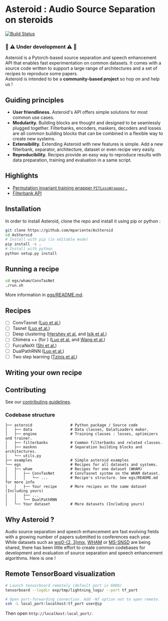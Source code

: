 # Asteroid : Audio Source Separation on steroids
[![Build Status](https://travis-ci.com/mpariente/AsSteroid.svg?branch=master)](https://travis-ci.com/mpariente/AsSteroid)
### :construction: :warning: Under development :warning: :construction:
Asteroid is a Pytorch-based source separation and speech enhancement API 
that enables fast experimentation on common datasets. 
It comes with a source code written to support a large range of architectures 
and a set of recipes to reproduce some papers.  
Asteroid is intended to be a __community-based project__ 
so hop on and help us !

## Guiding principles
* __User friendliness.__ Asteroid's API offers simple solutions for most 
common use cases.
* __Modularity.__ Building blocks are thought and designed to be seamlessly
plugged together. Filterbanks, encoders, maskers, decoders and losses are 
all common building blocks that can be combined in a 
flexible way to create new systems.  
* __Extensibility.__ Extending Asteroid with new features is simple.
Add a new filterbank, separator, architecture, dataset or even recipe very 
easily.
* __Reproducibility.__ Recipes provide an easy way to reproduce 
results with data preparation, training and evaluation in a same script. 


## Highlights
- [Permutation invariant training wrapper `PITLossWrapper`
.](https://github.com/mpariente/AsSteroid/blob/master/examples/PITLossWrapper.ipynb)
- [Filterbank API](https://github.com/mpariente/AsSteroid/blob/master/examples/Filterbank.ipynb)
## Installation
In order to install Asteroid, clone the repo and install it using pip or python :
```bash
git clone https://github.com/mpariente/AsSteroid
cd AsSteroid
# Install with pip (in editable mode)
pip install -e .
# Install with python
python setup.py install
```

## Running a recipe
```bash
cd egs/wham/ConvTasNet
./run.sh
```
More information in [egs/README.md](https://github.com/mpariente/AsSteroid/tree/master/egs/README.md).

## Recipes 
* [ ] ConvTasnet ([Luo et al.](https://arxiv.org/abs/1809.07454))
* [ ] Tasnet ([Luo et al.](https://arxiv.org/abs/1711.00541))
* [ ] Deep clustering ([Hershey et al.](https://arxiv.org/abs/1508.04306) and [Isik et al.](https://arxiv.org/abs/1607.02173))
* [ ] Chimera ++ (for ) ([Luo et al.](https://arxiv.org/abs/1611.06265) and [Wang et al.](https://ieeexplore.ieee.org/document/8462507))
* [ ] FurcaNeXt ([Shi et al.](https://arxiv.org/abs/1902.04891))
* [ ] DualPathRNN ([Luo et al.](https://arxiv.org/abs/1910.06379))
* [ ] Two step learning ([Tzinis et al.](https://arxiv.org/abs/1910.09804))

## Writing your own recipe

## Contributing
See our [contributing guidelines](https://github.com/mpariente/AsSteroid/blob/master/CONTRIBUTING.md).

### Codebase structure
```
├── asteroid                 # Python package / Source code
│   ├── data                 # Data classes, DalatLoaders maker.
│   ├── engine               # Training classes : losses, optimizers and trainer.
│   ├── filterbanks          # Common filterbanks and related classes.
│   ├── masknn               # Separation building blocks and architectures.
│   └── utils.py
├── examples                 # Simple asteroid examples 
└── egs                      # Recipes for all datasets and systems.
│   ├── wham                 # Recipes for one dataset (WHAM) 
│   │   ├── ConvTasNet       # ConvTasnet systme on the WHAM dataset.
│   │   │   └── ...          # Recipe's structure. See egs/README.md for more info
│   │   ├── Your recipe      # More recipes on the same dataset (Including yours)
│   │   ├── ...
│   │   └── DualPathRNN
│   └── Your dataset         # More datasets (Including yours)

```

## Why Asteroid ? 
Audio source separation and speech enhancement are fast evolving fields with 
a growing number of papers submitted to conferences each year. While datasets 
such as [wsj0-{2, 3}mix](http://www.merl.com/demos/deep-clustering),
[WHAM](http://wham.whisper.ai/) or 
[MS-SNSD](https://github.com/microsoft/MS-SNSD) are being shared, there has 
been little effort to create common codebases for development and evaluation 
of source separation and speech enhancement algorithms. Here is one !

## Remote TensorBoard visualization
```bash
# Launch tensorboard remotely (default port is 6006)
tensorboard --logdir exp/tmp/lightning_logs/ --port tf_port

# Open port-forwarding connection. Add -Nf option not to open remote. 
ssh -L local_port:localhost:tf_port user@ip
```
Then open `http://localhost:local_port/`.
